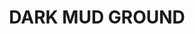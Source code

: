 ---
title: "DARK MUD GROUND"
price: "TBA"
desc: "Opis nije dostupan"
img_path: "/assets/img/A.MIG-2104.jpg"
brand: AMMO
available: true
cat: "dioramas"
subcat: "ACRYLIC MUD (250 mL. jars)"
subsubcat: "SS"
---